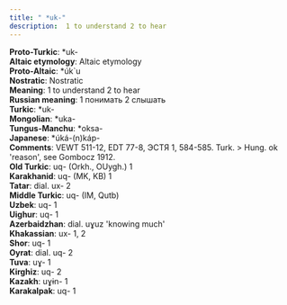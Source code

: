 ```yaml
---
title: " *uk-"
description:  1 to understand 2 to hear
---
```


<strong>Proto-Turkic</strong>:  *uk-<br>
<strong>Altaic etymology</strong>:  Altaic etymology<br>
<strong> Proto-Altaic</strong>:  *úk`u<br>
<strong>Nostratic</strong>:  Nostratic<br>
<strong>Meaning</strong>:  1 to understand 2 to hear<br>
<strong>Russian meaning</strong>:  1 понимать 2 слышать<br>
<strong>Turkic</strong>:  *uk-<br>
<strong>Mongolian</strong>:  *uka-<br>
<strong>Tungus-Manchu</strong>:  *oksa-<br>
<strong>Japanese</strong>:  *úká-(n)káp-<br>
<strong>Comments</strong>:  VEWT 511-12, EDT 77-8, ЭСТЯ 1, 584-585. Turk. > Hung. ok 'reason', see Gombocz 1912.<br>
<strong>Old Turkic</strong>:  uq- (Orkh., OUygh.) 1<br>
<strong>Karakhanid</strong>:  uq- (MK, KB) 1<br>
<strong>Tatar</strong>:  dial. ux- 2<br>
<strong>Middle Turkic</strong>:  uq- (IM, Qutb)<br>
<strong>Uzbek</strong>:  uq- 1<br>
<strong>Uighur</strong>:  uq- 1<br>
<strong>Azerbaidzhan</strong>:  dial. uɣuz 'knowing much'<br>
<strong>Khakassian</strong>:  ux- 1, 2<br>
<strong>Shor</strong>:  uq- 1<br>
<strong>Oyrat</strong>:  dial. uq- 2<br>
<strong>Tuva</strong>:  uɣ- 1<br>
<strong>Kirghiz</strong>:  uq- 2<br>
<strong>Kazakh</strong>:  uɣɨn- 1<br>
<strong>Karakalpak</strong>:  uq- 1<br>


